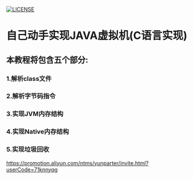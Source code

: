 [![LICENSE](https://img.shields.io/badge/license-NPL%20(The%20996%20Prohibited%20License)-blue.svg)](https://github.com/996icu/996.ICU/blob/master/LICENSE)
# 自己动手实现JAVA虚拟机(C语言实现)<br>
## 本教程将包含五个部分:<br>
### 1.解析class文件<br>
### 2.解析字节码指令<br>
### 3.实现JVM内存结构<br>
### 4.实现Native内存结构<br>
### 5.实现垃圾回收<br>
https://promotion.aliyun.com/ntms/yunparter/invite.html?userCode=71knnyqg
